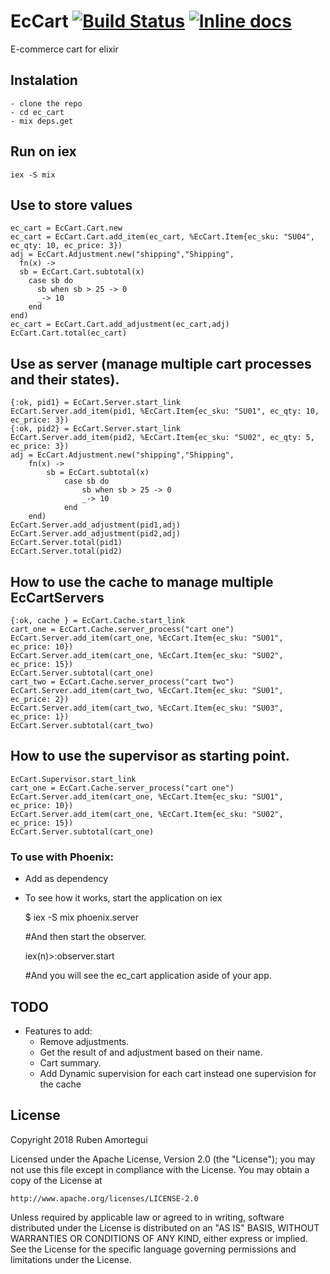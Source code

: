 # EcCart [![Build Status](https://travis-ci.org/ramortegui/ec_cart.svg?branch=master)](https://travis-ci.org/ramortegui/ec_cart) [![Inline docs](http://inch-ci.org/github/ramortegui/ec_cart.svg?branch=master)](http://inch-ci.org/github/ramortegui/ec_cart)

E-commerce cart for elixir

## Instalation

    - clone the repo
    - cd ec_cart
    - mix deps.get

## Run on iex

    iex -S mix

## Use to store values 

    ec_cart = EcCart.Cart.new
    ec_cart = EcCart.Cart.add_item(ec_cart, %EcCart.Item{ec_sku: "SU04", ec_qty: 10, ec_price: 3})
    adj = EcCart.Adjustment.new("shipping","Shipping",
      fn(x) ->
      sb = EcCart.Cart.subtotal(x)
        case sb do
          sb when sb > 25 -> 0
          _-> 10
        end
    end)
    ec_cart = EcCart.Cart.add_adjustment(ec_cart,adj)
    EcCart.Cart.total(ec_cart)

## Use as server (manage multiple cart processes and their states).

    {:ok, pid1} = EcCart.Server.start_link
    EcCart.Server.add_item(pid1, %EcCart.Item{ec_sku: "SU01", ec_qty: 10, ec_price: 3})
    {:ok, pid2} = EcCart.Server.start_link
    EcCart.Server.add_item(pid2, %EcCart.Item{ec_sku: "SU02", ec_qty: 5, ec_price: 3})
    adj = EcCart.Adjustment.new("shipping","Shipping",
        fn(x) ->
            sb = EcCart.subtotal(x)
                case sb do
                    sb when sb > 25 -> 0
                    _-> 10
                end
        end)
    EcCart.Server.add_adjustment(pid1,adj)
    EcCart.Server.add_adjustment(pid2,adj)
    EcCart.Server.total(pid1)
    EcCart.Server.total(pid2)

## How to use the cache to manage multiple EcCartServers

    {:ok, cache } = EcCart.Cache.start_link
    cart_one = EcCart.Cache.server_process("cart one")
    EcCart.Server.add_item(cart_one, %EcCart.Item{ec_sku: "SU01", ec_price: 10})
    EcCart.Server.add_item(cart_one, %EcCart.Item{ec_sku: "SU02", ec_price: 15})
    EcCart.Server.subtotal(cart_one)
    cart_two = EcCart.Cache.server_process("cart two")
    EcCart.Server.add_item(cart_two, %EcCart.Item{ec_sku: "SU01", ec_price: 2})
    EcCart.Server.add_item(cart_two, %EcCart.Item{ec_sku: "SU03", ec_price: 1})
    EcCart.Server.subtotal(cart_two)

## How to use the supervisor as starting point.

    EcCart.Supervisor.start_link
    cart_one = EcCart.Cache.server_process("cart one")
    EcCart.Server.add_item(cart_one, %EcCart.Item{ec_sku: "SU01", ec_price: 10})
    EcCart.Server.add_item(cart_one, %EcCart.Item{ec_sku: "SU02", ec_price: 15})
    EcCart.Server.subtotal(cart_one)

### To use with Phoenix:
  - Add as dependency 
  - To see how it works, start the application on iex
  
      $ iex -S mix phoenix.server
      
      #And then start the observer.
      
      iex(n)>:observer.start
        
      #And you will see the ec_cart application aside of your app.

## TODO

  - Features to add:
    * Remove adjustments.
    * Get the result of and adjustment based on their name.
    * Cart summary.
    * Add Dynamic supervision for each cart instead one supervision for the
      cache

## License

Copyright 2018 Ruben Amortegui

Licensed under the Apache License, Version 2.0 (the "License");
you may not use this file except in compliance with the License.
You may obtain a copy of the License at

    http://www.apache.org/licenses/LICENSE-2.0

Unless required by applicable law or agreed to in writing, software
distributed under the License is distributed on an "AS IS" BASIS,
WITHOUT WARRANTIES OR CONDITIONS OF ANY KIND, either express or implied.
See the License for the specific language governing permissions and
limitations under the License.
